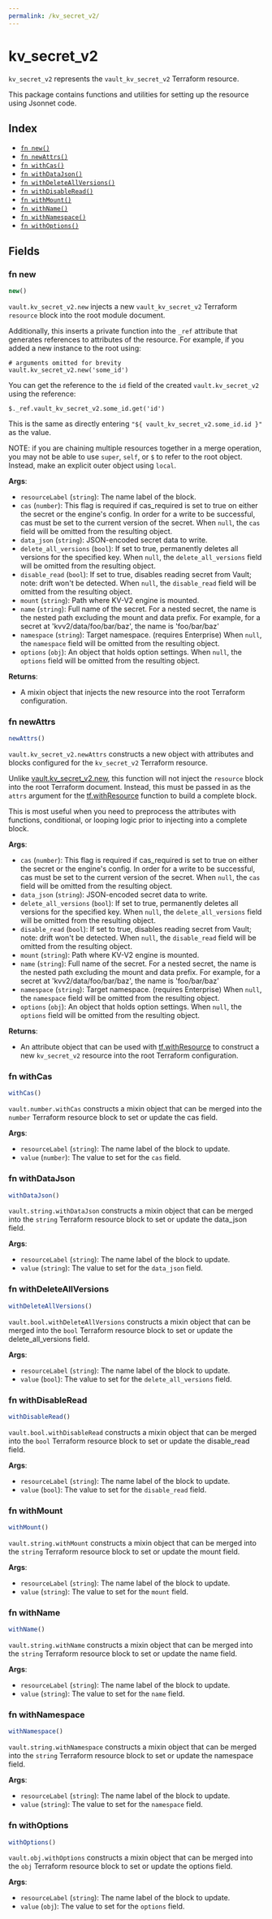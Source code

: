 ```yaml
---
permalink: /kv_secret_v2/
---
```


# kv_secret_v2

`kv_secret_v2` represents the `vault_kv_secret_v2` Terraform resource.



This package contains functions and utilities for setting up the resource using Jsonnet code.


## Index

* [`fn new()`](#fn-new)
* [`fn newAttrs()`](#fn-newattrs)
* [`fn withCas()`](#fn-withcas)
* [`fn withDataJson()`](#fn-withdatajson)
* [`fn withDeleteAllVersions()`](#fn-withdeleteallversions)
* [`fn withDisableRead()`](#fn-withdisableread)
* [`fn withMount()`](#fn-withmount)
* [`fn withName()`](#fn-withname)
* [`fn withNamespace()`](#fn-withnamespace)
* [`fn withOptions()`](#fn-withoptions)

## Fields

### fn new

```ts
new()
```


`vault.kv_secret_v2.new` injects a new `vault_kv_secret_v2` Terraform `resource`
block into the root module document.

Additionally, this inserts a private function into the `_ref` attribute that generates references to attributes of the
resource. For example, if you added a new instance to the root using:

    # arguments omitted for brevity
    vault.kv_secret_v2.new('some_id')

You can get the reference to the `id` field of the created `vault.kv_secret_v2` using the reference:

    $._ref.vault_kv_secret_v2.some_id.get('id')

This is the same as directly entering `"${ vault_kv_secret_v2.some_id.id }"` as the value.

NOTE: if you are chaining multiple resources together in a merge operation, you may not be able to use `super`, `self`,
or `$` to refer to the root object. Instead, make an explicit outer object using `local`.

**Args**:
  - `resourceLabel` (`string`): The name label of the block.
  - `cas` (`number`): This flag is required if cas_required is set to true on either the secret or the engine&#39;s config. In order for a write to be successful, cas must be set to the current version of the secret. When `null`, the `cas` field will be omitted from the resulting object.
  - `data_json` (`string`): JSON-encoded secret data to write.
  - `delete_all_versions` (`bool`): If set to true, permanently deletes all versions for the specified key. When `null`, the `delete_all_versions` field will be omitted from the resulting object.
  - `disable_read` (`bool`): If set to true, disables reading secret from Vault; note: drift won&#39;t be detected. When `null`, the `disable_read` field will be omitted from the resulting object.
  - `mount` (`string`): Path where KV-V2 engine is mounted.
  - `name` (`string`): Full name of the secret. For a nested secret, the name is the nested path excluding the mount and data prefix. For example, for a secret at &#39;kvv2/data/foo/bar/baz&#39;, the name is &#39;foo/bar/baz&#39;
  - `namespace` (`string`): Target namespace. (requires Enterprise) When `null`, the `namespace` field will be omitted from the resulting object.
  - `options` (`obj`): An object that holds option settings. When `null`, the `options` field will be omitted from the resulting object.

**Returns**:
- A mixin object that injects the new resource into the root Terraform configuration.


### fn newAttrs

```ts
newAttrs()
```


`vault.kv_secret_v2.newAttrs` constructs a new object with attributes and blocks configured for the `kv_secret_v2`
Terraform resource.

Unlike [vault.kv_secret_v2.new](#fn-new), this function will not inject the `resource`
block into the root Terraform document. Instead, this must be passed in as the `attrs` argument for the
[tf.withResource](https://github.com/tf-libsonnet/core/tree/main/docs#fn-withresource) function to build a complete block.

This is most useful when you need to preprocess the attributes with functions, conditional, or looping logic prior to
injecting into a complete block.

**Args**:
  - `cas` (`number`): This flag is required if cas_required is set to true on either the secret or the engine&#39;s config. In order for a write to be successful, cas must be set to the current version of the secret. When `null`, the `cas` field will be omitted from the resulting object.
  - `data_json` (`string`): JSON-encoded secret data to write.
  - `delete_all_versions` (`bool`): If set to true, permanently deletes all versions for the specified key. When `null`, the `delete_all_versions` field will be omitted from the resulting object.
  - `disable_read` (`bool`): If set to true, disables reading secret from Vault; note: drift won&#39;t be detected. When `null`, the `disable_read` field will be omitted from the resulting object.
  - `mount` (`string`): Path where KV-V2 engine is mounted.
  - `name` (`string`): Full name of the secret. For a nested secret, the name is the nested path excluding the mount and data prefix. For example, for a secret at &#39;kvv2/data/foo/bar/baz&#39;, the name is &#39;foo/bar/baz&#39;
  - `namespace` (`string`): Target namespace. (requires Enterprise) When `null`, the `namespace` field will be omitted from the resulting object.
  - `options` (`obj`): An object that holds option settings. When `null`, the `options` field will be omitted from the resulting object.

**Returns**:
  - An attribute object that can be used with [tf.withResource](https://github.com/tf-libsonnet/core/tree/main/docs#fn-withresource) to construct a new `kv_secret_v2` resource into the root Terraform configuration.


### fn withCas

```ts
withCas()
```

`vault.number.withCas` constructs a mixin object that can be merged into the `number`
Terraform resource block to set or update the cas field.



**Args**:
  - `resourceLabel` (`string`): The name label of the block to update.
  - `value` (`number`): The value to set for the `cas` field.


### fn withDataJson

```ts
withDataJson()
```

`vault.string.withDataJson` constructs a mixin object that can be merged into the `string`
Terraform resource block to set or update the data_json field.



**Args**:
  - `resourceLabel` (`string`): The name label of the block to update.
  - `value` (`string`): The value to set for the `data_json` field.


### fn withDeleteAllVersions

```ts
withDeleteAllVersions()
```

`vault.bool.withDeleteAllVersions` constructs a mixin object that can be merged into the `bool`
Terraform resource block to set or update the delete_all_versions field.



**Args**:
  - `resourceLabel` (`string`): The name label of the block to update.
  - `value` (`bool`): The value to set for the `delete_all_versions` field.


### fn withDisableRead

```ts
withDisableRead()
```

`vault.bool.withDisableRead` constructs a mixin object that can be merged into the `bool`
Terraform resource block to set or update the disable_read field.



**Args**:
  - `resourceLabel` (`string`): The name label of the block to update.
  - `value` (`bool`): The value to set for the `disable_read` field.


### fn withMount

```ts
withMount()
```

`vault.string.withMount` constructs a mixin object that can be merged into the `string`
Terraform resource block to set or update the mount field.



**Args**:
  - `resourceLabel` (`string`): The name label of the block to update.
  - `value` (`string`): The value to set for the `mount` field.


### fn withName

```ts
withName()
```

`vault.string.withName` constructs a mixin object that can be merged into the `string`
Terraform resource block to set or update the name field.



**Args**:
  - `resourceLabel` (`string`): The name label of the block to update.
  - `value` (`string`): The value to set for the `name` field.


### fn withNamespace

```ts
withNamespace()
```

`vault.string.withNamespace` constructs a mixin object that can be merged into the `string`
Terraform resource block to set or update the namespace field.



**Args**:
  - `resourceLabel` (`string`): The name label of the block to update.
  - `value` (`string`): The value to set for the `namespace` field.


### fn withOptions

```ts
withOptions()
```

`vault.obj.withOptions` constructs a mixin object that can be merged into the `obj`
Terraform resource block to set or update the options field.



**Args**:
  - `resourceLabel` (`string`): The name label of the block to update.
  - `value` (`obj`): The value to set for the `options` field.
